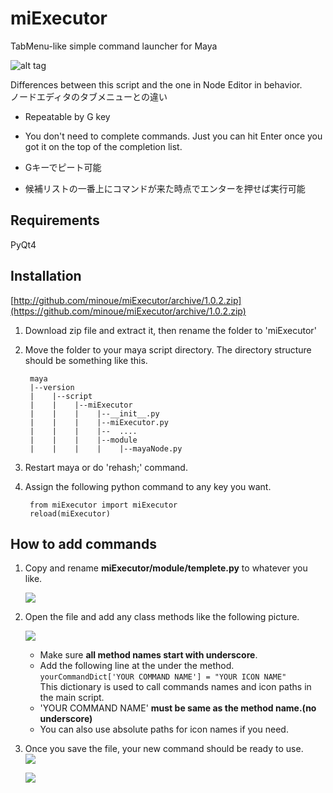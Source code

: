  miExecutor
========
TabMenu-like simple command launcher for Maya

![alt tag](https://dl.dropboxusercontent.com/u/408180/git/images/miExecutor_overview.gif)


Differences between this script and the one in Node Editor in behavior.  
ノードエディタのタブメニューとの違い  


* Repeatable by G key  
* You don't need to complete commands. Just you can hit Enter once you got it on the top of the completion list.  
    
    

* Gキーでピート可能
* 候補リストの一番上にコマンドが来た時点でエンターを押せば実行可能 


## Requirements

PyQt4

## Installation


[http://github.com/minoue/miExecutor/archive/1.0.2.zip](https://github.com/minoue/miExecutor/archive/1.0.2.zip)



1. Download zip file and extract it, then rename the folder to 'miExecutor'  
2. Move the folder to your maya script directory.  The directory structure should be something like this.

        maya
        |--version  
        |    |--script
        |    |    |--miExecutor
        |    |    |    |--__init__.py
        |    |    |    |--miExecutor.py
        |    |    |    |--  ....
        |    |    |    |--module
        |    |    |    |    |--mayaNode.py


3. Restart maya or do 'rehash;' command.
4. Assign the following python command to any key you want.

        from miExecutor import miExecutor
        reload(miExecutor)  


## How to add commands

1. Copy and rename **miExecutor/module/templete.py** to whatever you like.  

	 ![](https://dl.dropboxusercontent.com/u/408180/git/images/rename.jpg)

2. Open the file and add any class methods like the following picture.  

	![](https://dl.dropboxusercontent.com/u/408180/git/images/yourModule2.jpg)

   * Make sure **all method names start with underscore**.
   * Add the following line at the under the method.  
`yourCommandDict['YOUR COMMAND NAME'] = "YOUR ICON NAME"`  
This dictionary is used to call commands names and icon paths in the main script.
   * 'YOUR COMMAND NAME' **must be same as the method name.(no underscore)**  
   * You can also use absolute paths for icon names if you need.  
  

3. Once you save the file, your new command should be ready to use.  
	![](https://dl.dropboxusercontent.com/u/408180/git/images/yourNewCommand2.jpg)  

	![](https://dl.dropboxusercontent.com/u/408180/git/images/helloSphere.jpg)  
